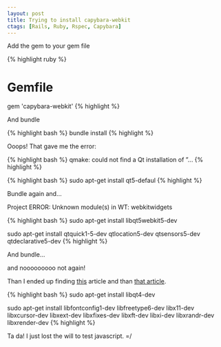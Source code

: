 ```yaml
---
layout: post
title: Trying to install capybara-webkit
ctags: [Rails, Ruby, Rspec, Capybara]
---
```


Add the gem to your gem file

{% highlight ruby %}
# Gemfile
gem 'capybara-webkit'
{% highlight %}

And bundle

{% highlight bash %}
bundle install
{% highlight %}

Ooops! That gave me the error:

{% highlight bash %}
qmake: could not find a Qt installation of ”...
{% highlight %}

{% highlight bash %}
sudo apt-get install qt5-defaul
{% highlight %}

Bundle again and…

Project ERROR: Unknown module(s) in WT: webkitwidgets

{% highlight bash %}
sudo apt-get install libqt5webkit5-dev

sudo apt-get install qtquick1-5-dev qtlocation5-dev qtsensors5-dev qtdeclarative5-dev
{% highlight %}

And bundle…

and nooooooooo not again!

Than I ended up finding [this](https://github.com/thoughtbot/capybara-webkit/wiki/Installing-Qt-and-compiling-capybara-webkit) article and than [that article](http://qt-project.org/doc/qt-4.8/install-x11.html).

{% highlight bash %}
sudo apt-get install libqt4-dev

sudo apt-get install libfontconfig1-dev libfreetype6-dev libx11-dev libxcursor-dev libxext-dev libxfixes-dev libxft-dev libxi-dev libxrandr-dev libxrender-dev
{% highlight %}

Ta da! I just lost the will to test javascript. =/
